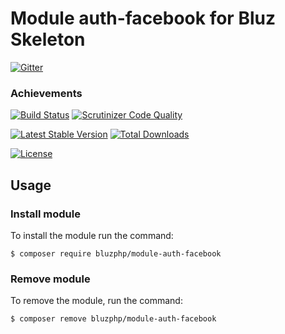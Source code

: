 # Module auth-facebook for Bluz Skeleton

[![Gitter](https://badges.gitter.im/Join%20Chat.svg)](https://gitter.im/bluzphp/main)

### Achievements

[![Build Status](https://travis-ci.org/bluzphp/module-auth-facebook.svg?branch=master)](https://travis-ci.org/bluzphp/module-auth-facebook)
[![Scrutinizer Code Quality](https://scrutinizer-ci.com/g/bluzphp/module-auth-facebook/badges/quality-score.png?b=master)](https://scrutinizer-ci.com/g/bluzphp/module-auth-facebook/?branch=master)

[![Latest Stable Version](https://poser.pugx.org/bluzphp/module-auth-facebook/v/stable)](https://packagist.org/packages/bluzphp/module-auth-facebook)
[![Total Downloads](https://poser.pugx.org/bluzphp/module-categories/downloads)](https://packagist.org/packages/bluzphp/module-auth-facebook)

[![License](https://poser.pugx.org/bluzphp/module-categories/license)](https://packagist.org/packages/bluzphp/module-categories)

Usage
-------------------------
### Install module
To install the module run the command:
  

    $ composer require bluzphp/module-auth-facebook

### Remove module
To remove the module, run the command:
    

    $ composer remove bluzphp/module-auth-facebook
